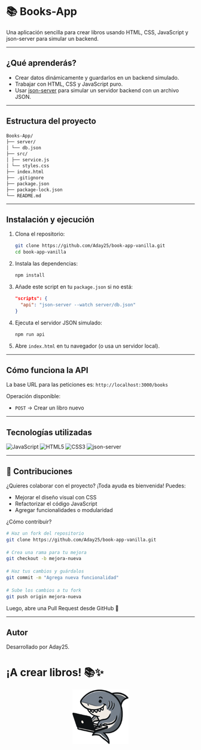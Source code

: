 # 📚 Books-App

Una aplicación sencilla para crear libros usando HTML, CSS, JavaScript y json-server para simular un backend.

---

## ¿Qué aprenderás?

- Crear datos dinámicamente y guardarlos en un backend simulado.
- Trabajar con HTML, CSS y JavaScript puro.
- Usar [json-server](https://github.com/typicode/json-server) para simular un servidor backend con un archivo JSON.

---

## Estructura del proyecto

```
Books-App/
├── server/
│ └── db.json
├── src/
│ ├── service.js
│ └── styles.css
├── index.html
├── .gitignore
├── package.json
├── package-lock.json
└── README.md
```

---

## Instalación y ejecución

1. Clona el repositorio:
    ```bash
    git clone https://github.com/Aday25/book-app-vanilla.git
    cd book-app-vanilla
    ```

2. Instala las dependencias:
    ```bash
    npm install
    ```

3. Añade este script en tu `package.json` si no está:
    ```json
    "scripts": {
      "api": "json-server --watch server/db.json"
    }
    ```

4. Ejecuta el servidor JSON simulado:
    ```bash
    npm run api
    ```

5. Abre `index.html` en tu navegador (o usa un servidor local).

---

## Cómo funciona la API

La base URL para las peticiones es: `http://localhost:3000/books`

Operación disponible:

- `POST` → Crear un libro nuevo

---

## Tecnologías utilizadas

<p>
  <img src="https://img.shields.io/badge/JavaScript-F7DF1E?style=for-the-badge&logo=javascript&logoColor=black" alt="JavaScript" />
  <img src="https://img.shields.io/badge/HTML5-E34F26?style=for-the-badge&logo=html5&logoColor=white" alt="HTML5" />
  <img src="https://img.shields.io/badge/CSS3-1572B6?style=for-the-badge&logo=css3&logoColor=white" alt="CSS3" />
  <img src="https://img.shields.io/badge/json--server-000000?style=for-the-badge&logo=json&logoColor=white" alt="json-server" />
</p>

---

## 🤝 Contribuciones

¿Quieres colaborar con el proyecto? ¡Toda ayuda es bienvenida! Puedes:

- Mejorar el diseño visual con CSS  
- Refactorizar el código JavaScript  
- Agregar funcionalidades o modularidad

¿Cómo contribuir?

```bash
# Haz un fork del repositorio
git clone https://github.com/Aday25/book-app-vanilla.git

# Crea una rama para tu mejora
git checkout -b mejora-nueva

# Haz tus cambios y guárdalos
git commit -m "Agrega nueva funcionalidad"

# Sube los cambios a tu fork
git push origin mejora-nueva

```
Luego, abre una Pull Request desde GitHub 🚀

---- 

## Autor
Desarrollado por Aday25.

# ¡A crear libros! 📚✨

<p align="center"> <img src="logo.png" alt="Logo Aday25" width="150" /> </p> 
